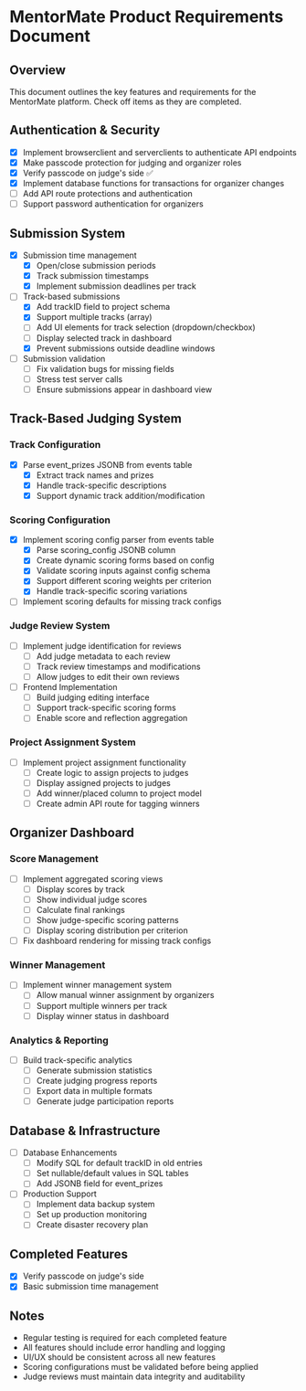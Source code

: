 # MentorMate Product Requirements Document

## Overview
This document outlines the key features and requirements for the MentorMate platform. Check off items as they are completed.

## Authentication & Security
- [x] Implement browserclient and serverclients to authenticate API endpoints
- [x] Make passcode protection for judging and organizer roles
- [x] Verify passcode on judge's side ✅
- [x] Implement database functions for transactions for organizer changes
- [ ] Add API route protections and authentication
- [ ] Support password authentication for organizers

## Submission System
- [x] Submission time management
    - [x] Open/close submission periods
    - [x] Track submission timestamps
    - [x] Implement submission deadlines per track
- [ ] Track-based submissions
    - [x] Add trackID field to project schema
    - [x] Support multiple tracks (array)
    - [ ] Add UI elements for track selection (dropdown/checkbox)
    - [ ] Display selected track in dashboard
    - [X] Prevent submissions outside deadline windows
- [ ] Submission validation
    - [ ] Fix validation bugs for missing fields
    - [ ] Stress test server calls
    - [ ] Ensure submissions appear in dashboard view

## Track-Based Judging System
### Track Configuration
- [x] Parse event_prizes JSONB from events table
    - [x] Extract track names and prizes
    - [x] Handle track-specific descriptions
    - [x] Support dynamic track addition/modification

### Scoring Configuration
- [x] Implement scoring config parser from events table
    - [x] Parse scoring_config JSONB column
    - [x] Create dynamic scoring forms based on config
    - [x] Validate scoring inputs against config schema
    - [x] Support different scoring weights per criterion
    - [x] Handle track-specific scoring variations
- [ ] Implement scoring defaults for missing track configs

### Judge Review System
- [ ] Implement judge identification for reviews
    - [ ] Add judge metadata to each review
    - [ ] Track review timestamps and modifications
    - [ ] Allow judges to edit their own reviews
- [ ] Frontend Implementation
    - [ ] Build judging editing interface
    - [ ] Support track-specific scoring forms
    - [ ] Enable score and reflection aggregation

### Project Assignment System
- [ ] Implement project assignment functionality
    - [ ] Create logic to assign projects to judges
    - [ ] Display assigned projects to judges
    - [ ] Add winner/placed column to project model
    - [ ] Create admin API route for tagging winners

## Organizer Dashboard
### Score Management
- [ ] Implement aggregated scoring views
    - [ ] Display scores by track
    - [ ] Show individual judge scores
    - [ ] Calculate final rankings
    - [ ] Show judge-specific scoring patterns
    - [ ] Display scoring distribution per criterion
- [ ] Fix dashboard rendering for missing track configs

### Winner Management
- [ ] Implement winner management system
    - [ ] Allow manual winner assignment by organizers
    - [ ] Support multiple winners per track
    - [ ] Display winner status in dashboard

### Analytics & Reporting
- [ ] Build track-specific analytics
    - [ ] Generate submission statistics
    - [ ] Create judging progress reports
    - [ ] Export data in multiple formats
    - [ ] Generate judge participation reports

## Database & Infrastructure
- [ ] Database Enhancements
    - [ ] Modify SQL for default trackID in old entries
    - [ ] Set nullable/default values in SQL tables
    - [ ] Add JSONB field for event_prizes
- [ ] Production Support
    - [ ] Implement data backup system
    - [ ] Set up production monitoring
    - [ ] Create disaster recovery plan

## Completed Features
- [x] Verify passcode on judge's side
- [x] Basic submission time management

## Notes
- Regular testing is required for each completed feature
- All features should include error handling and logging
- UI/UX should be consistent across all new features
- Scoring configurations must be validated before being applied
- Judge reviews must maintain data integrity and auditability
